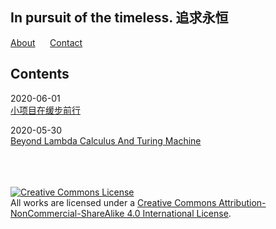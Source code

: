 ## In pursuit of the timeless. 追求永恒

[About](/posts/about.md)  &nbsp;&nbsp;&nbsp;&nbsp;&nbsp;[Contact](/posts/contact.md)

## Contents

2020-06-01   
[小项目在缓步前行](/posts/2020/06/小项目在缓步前行.md) 


2020-05-30  
[Beyond Lambda Calculus And Turing Machine](/posts/2020/05/BeyondLCAndTM.md) 




<br/><br/><br/>
<a rel="license" href="http://creativecommons.org/licenses/by-nc-sa/4.0/"><img alt="Creative Commons License" style="border-width:0" src="https://i.creativecommons.org/l/by-nc-sa/4.0/88x31.png" /></a><br />All works are licensed under a <a rel="license" href="http://creativecommons.org/licenses/by-nc-sa/4.0/">Creative Commons Attribution-NonCommercial-ShareAlike 4.0 International License</a>.
